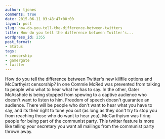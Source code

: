 ```yaml
---
author: tjones
comments: true
date: 2015-06-11 03:48:47+00:00
layout: post
slug: how-do-you-tell-the-difference-between-twitters
title: How do you tell the difference between Twitter's...
wordpress_id: 2355
post_format:
- Status
tags:
- censorship
- gamergate
- twitter
---
```


How do you tell the difference between Twitter's new killfile options and McCarthyist censorship?  In one Commie McRed was prevented from talking to people who what to hear what he has to say. In the other, Gater McAsshole is being stopped from spewing to a captive audience who doesn't want to listen to him. Freedom of speech doesn't guarantee an audience. There will be people who don't want to hear what you have to say, and its their right to tune you out (as long as they don't try to stop you from reaching those who do want to hear you). McCarthyism was firing people for being part of the communist party. This twitter feature is more like telling your secretary you want all mailings from the communist party thrown away.
